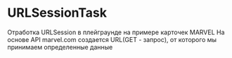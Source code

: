 # URLSessionTask
Отработка URLSession в плейграунде на примере карточек MARVEL
На основе API marvel.com создается URL(GET - запрос), от которого мы принимаем определенные данные
